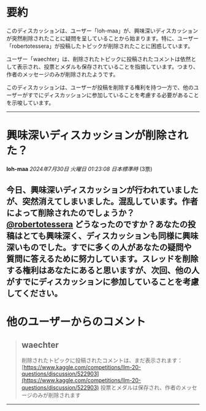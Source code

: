 # 要約 
このディスカッションは、ユーザー「loh-maa」が、興味深いディスカッションが突然削除されたことに疑問を呈していることから始まります。特に、ユーザー「robertotessera」が投稿したトピックが削除されたことに困惑しています。

ユーザー「waechter」は、削除されたトピックに投稿されたコメントは依然として表示され、投票とメダルも保存されていることを指摘しています。つまり、作者のメッセージのみが削除されたようです。

このディスカッションは、ユーザーが投稿を削除する権利を持つ一方で、他のユーザーがすでにディスカッションに参加していることを考慮する必要があることを示唆しています。


---
# 興味深いディスカッションが削除された？
**loh-maa** *2024年7月30日 火曜日 01:23:08 日本標準時* (3票)

今日、興味深いディスカッションが行われていましたが、突然消えてしまいました。混乱しています。作者によって削除されたのでしょうか？ [@robertotessera](https://www.kaggle.com/robertotessera) どうなったのですか？あなたの投稿はとても興味深く、ディスカッションも同様に興味深いものでした。すでに多くの人があなたの疑問や質問に答えるために努力しています。スレッドを削除する権利はあなたにあると思いますが、次回、他の人がすでにディスカッションに参加していることを考慮してください。
---
 # 他のユーザーからのコメント
> ## waechter
> 
> 削除されたトピックに投稿されたコメントは、まだ表示されます：[https://www.kaggle.com/competitions/llm-20-questions/discussion/522903](https://www.kaggle.com/competitions/llm-20-questions/discussion/522903) 投票とメダルは保存され、作者のメッセージのみが削除されます
> 
> 
> 
--- 

